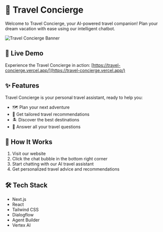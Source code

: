 # 🌴 Travel Concierge

Welcome to Travel Concierge, your AI-powered travel companion! Plan your dream vacation with ease using our intelligent chatbot.

![Travel Concierge Banner](https://placeholder.svg?height=200&width=600&text=Travel+Concierge)

## 🚀 Live Demo

Experience the Travel Concierge in action: [https://travel-concierge.vercel.app/](https://travel-concierge.vercel.app/)

## ✨ Features

Travel Concierge is your personal travel assistant, ready to help you:

- 🗺️ Plan your next adventure
- 🌟 Get tailored travel recommendations
- 🏝️ Discover the best destinations
- 🧳 Answer all your travel questions

## 🤖 How It Works

1. Visit our website
2. Click the chat bubble in the bottom right corner
3. Start chatting with our AI travel assistant
4. Get personalized travel advice and recommendations

## 🛠️ Tech Stack

- Next.js
- React
- Tailwind CSS
- Dialogflow
- Agent Builder 
- Vertex AI

